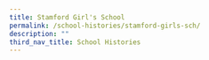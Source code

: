 ```yaml
---
title: Stamford Girl's School
permalink: /school-histories/stamford-girls-sch/
description: ""
third_nav_title: School Histories
---
```


